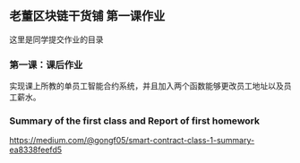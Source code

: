 ## 老董区块链干货铺 第一课作业
这里是同学提交作业的目录

### 第一课：课后作业

实现课上所教的单员工智能合约系统，并且加入两个函数能够更改员工地址以及员工薪水。

### Summary of the first class and Report of first homework

https://medium.com/@gongf05/smart-contract-class-1-summary-ea8338feefd5
